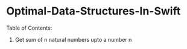 # Optimal-Data-Structures-In-Swift

Table of Contents:

1. Get sum of n natural numbers upto a number n
